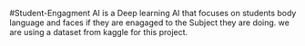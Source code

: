 #Student-Engagment AI
is a Deep learning AI that focuses on students body language and faces if they are enagaged to the Subject they are doing.
we are using a dataset from kaggle for this project.
